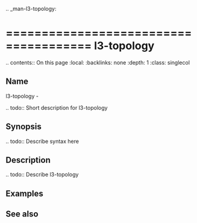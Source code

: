 .. _man-l3-topology:

======================================
l3-topology
======================================

.. contents:: On this page
    :local:
    :backlinks: none
    :depth: 1
    :class: singlecol

Name
----
l3-topology - 

.. todo::
    Short description for l3-topology

Synopsis
--------
.. todo::
   Describe syntax here

Description
-----------
.. todo::
    Describe l3-topology

Examples
--------

See also
--------

